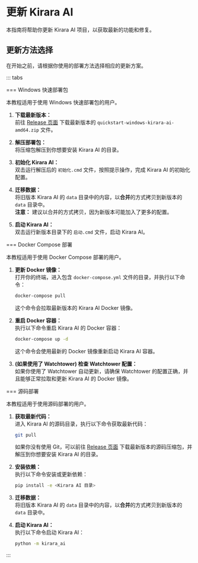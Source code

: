 # 更新 Kirara AI

本指南将帮助你更新 Kirara AI 项目，以获取最新的功能和修复。

## 更新方法选择

在开始之前，请根据你使用的部署方法选择相应的更新方案。

::: tabs

=== Windows 快速部署包

本教程适用于使用 Windows 快速部署包的用户。

1.  **下载最新版本：**  
    前往 [Release 页面](https://github.com/lss233/kirara-ai/releases) 下载最新版本的 `quickstart-windows-kirara-ai-amd64.zip` 文件。

2.  **解压部署包：**  
    将压缩包解压到你想要安装 Kirara AI 的目录。

3.  **初始化 Kirara AI：**  
    双击运行解压后的 `初始化.cmd` 文件，按照提示操作，完成 Kirara AI 的初始化配置。

4.  **迁移数据：**  
    将旧版本 Kirara AI 的 `data` 目录中的内容，以**合并**的方式拷贝到新版本的 `data` 目录中。  
    **注意：** 建议以合并的方式拷贝，因为新版本可能加入了更多的配置。

5.  **启动 Kirara AI：**  
    双击运行新版本目录下的 `启动.cmd` 文件，启动 Kirara AI。

=== Docker Compose 部署

本教程适用于使用 Docker Compose 部署的用户。

1.  **更新 Docker 镜像：**  
    打开你的终端，进入包含 `docker-compose.yml` 文件的目录，并执行以下命令：
    ```bash
    docker-compose pull
    ```
    这个命令会拉取最新版本的 Kirara AI Docker 镜像。

2.  **重启 Docker 容器：**  
    执行以下命令重启 Kirara AI 的 Docker 容器：
    ```bash
    docker-compose up -d
    ```
    这个命令会使用最新的 Docker 镜像重新启动 Kirara AI 容器。

3.  **(如果使用了 Watchtower) 检查 Watchtower 配置：**  
    如果你使用了 Watchtower 自动更新，请确保 Watchtower 的配置正确，并且能够正常拉取和更新 Kirara AI 的 Docker 镜像。

=== 源码部署

本教程适用于使用源码部署的用户。

1.  **获取最新代码：**  
    进入 Kirara AI 的源码目录，执行以下命令获取最新代码：
    ```bash
    git pull
    ```
    如果你没有使用 Git，可以前往 [Release 页面](https://github.com/lss233/kirara-ai/releases) 下载最新版本的源码压缩包，并解压到你想要安装 Kirara AI 的目录。

2.  **安装依赖：**  
    执行以下命令安装或更新依赖：
    ```bash
    pip install -e <Kirara AI 目录>
    ```

3.  **迁移数据：**  
    将旧版本 Kirara AI 的 `data` 目录中的内容，以**合并**的方式拷贝到新版本的 `data` 目录中。

4.  **启动 Kirara AI：**  
    执行以下命令启动 Kirara AI：
    ```bash
    python -m kirara_ai
    ```

:::